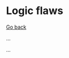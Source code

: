 # Logic flaws

[Go back](../index.md)

<div class="row row-cols-md-2"><div>

...
</div><div>

...
</div></div>
